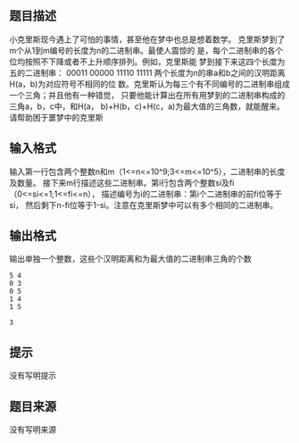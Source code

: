


## 题目描述
小克里斯现今遇上了可怕的事情，甚至他在梦中也总是想着数学。
克里斯梦到了m个从1到m编号的长度为n的二进制串。最使人震惊的
是，每个二进制串的各个位均按照不下降或者不上升顺序排列。例如，克里斯能
梦到接下来这四个长度为五的二进制串：
00011
00000
11110
11111
两个长度为n的串a和b之间的汉明距离H(a，b)为对应符号不相同的位
数。克里斯认为每三个有不同编号的二进制串组成一个三角；并且他有一种错觉，
只要他能计算出在所有用梦到的二进制串构成的三角a，b，c中，和H(a，
b)+H(b，c)+H(c，a)为最大值的三角数，就能醒来。
请帮助困于噩梦中的克里斯
## 输入格式
输入第一行包含两个整数n和m（1<=n<=10^9;3<=m<=10^5），二进制串的长度及数量。
接下来m行描述这些二进制串。第i行包含两个整数si及fi（0<=si<=1;1<=fi<=n），
描述编号为i的二进制串：第i个二进制串的前fi位等于si，
然后剩下n-fi位等于1-si。注意在克里斯梦中可以有多个相同的二进制串。
## 输出格式
输出单独一个整数，这些个汉明距离和为最大值的二进制串三角的个数

```input1
5 4
0 3
0 5
1 4
1 5

```

```output1
3
```

## 提示
没有写明提示
## 题目来源
没有写明来源


